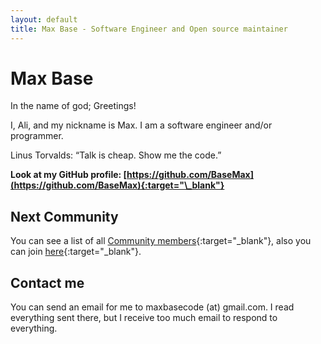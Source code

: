 ```yaml
---
layout: default
title: Max Base - Software Engineer and Open source maintainer
---
```


# Max Base

<!-- ([Also available in Persian](https://maxbase.ir/){:target="_blank"}) -->

In the name of god; Greetings!

I, Ali, and my nickname is Max. I am a software engineer and/or programmer.

<p class="callout">
	Linus Torvalds: “Talk is cheap. Show me the code.”
</p>

**Look at my GitHub profile: [https://github.com/BaseMax](https://github.com/BaseMax){:target="\_blank"}**

## Next Community

You can see a list of all [Community members](/network/){:target="\_blank"}, also you can join [here](https://github.com/BaseMax/NextCommunity#want-to-add-yourself){:target="\_blank"}.

## Contact me

You can send an email for me to maxbasecode (at) gmail.com. I read everything sent there, but I receive too much email to respond to everything.
